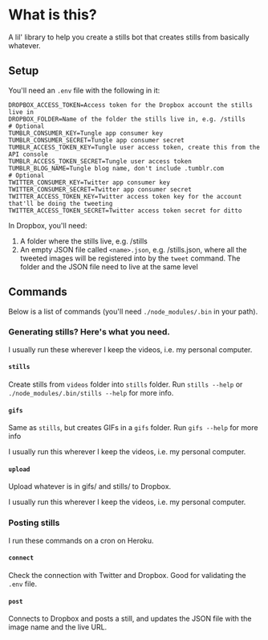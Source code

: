 # What is this?

A lil' library to help you create a stills bot that creates stills from basically whatever.

## Setup

You'll need an `.env` file with the following in it:

```
DROPBOX_ACCESS_TOKEN=Access token for the Dropbox account the stills live in
DROPBOX_FOLDER=Name of the folder the stills live in, e.g. /stills
# Optional
TUMBLR_CONSUMER_KEY=Tungle app consumer key
TUMBLR_CONSUMER_SECRET=Tungle app consumer secret
TUMBLR_ACCESS_TOKEN_KEY=Tungle user access token, create this from the API console
TUMBLR_ACCESS_TOKEN_SECRET=Tungle user access token
TUMBLR_BLOG_NAME=Tungle blog name, don't include .tumblr.com
# Optional
TWITTER_CONSUMER_KEY=Twitter app consumer key
TWITTER_CONSUMER_SECRET=Twitter app consumer secret
TWITTER_ACCESS_TOKEN_KEY=Twitter access token key for the account that'll be doing the tweeting
TWITTER_ACCESS_TOKEN_SECRET=Twitter access token secret for ditto
```

In Dropbox, you'll need:

1. A folder where the stills live, e.g. /stills
2. An empty JSON file called `<name>.json`, e.g. /stills.json, where all the tweeted images will be registered into by the `tweet` command. The folder and the JSON file need to live at the same level

## Commands

Below is a list of commands (you'll need `./node_modules/.bin` in your path).

### Generating stills? Here's what you need.

I usually run these wherever I keep the videos, i.e. my personal computer.

#### `stills`

Create stills from `videos` folder into `stills` folder. Run `stills --help` or `./node_modules/.bin/stills --help` for more info.

#### `gifs`

Same as `stills`, but creates GIFs in a `gifs` folder. Run `gifs --help` for more info

I usually run this wherever I keep the videos, i.e. my personal computer.

#### `upload`

Upload whatever is in gifs/ and stills/ to Dropbox.

I usually run this wherever I keep the videos, i.e. my personal computer.

### Posting stills

I run these commands on a cron on Heroku.

#### `connect`

Check the connection with Twitter and Dropbox. Good for validating the `.env` file.

#### `post`

Connects to Dropbox and posts a still, and updates the JSON file with the image name and the live URL.
